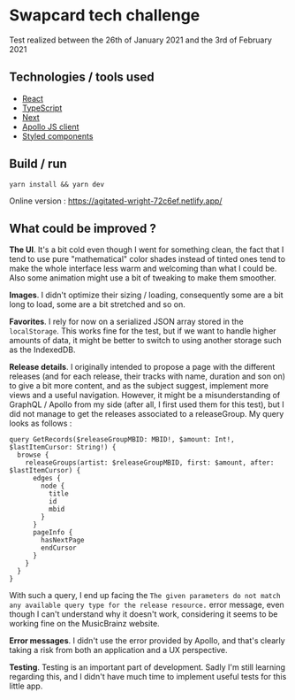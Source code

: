 # Swapcard tech challenge
Test realized between the 26th of January 2021 and the 3rd of February 2021


## Technologies / tools used

- [React](https://www.npmjs.com/package/react)
- [TypeScript](https://www.npmjs.com/package/typescript)
- [Next](https://www.npmjs.com/package/next)
- [Apollo JS client](https://www.npmjs.com/package/@apollo/client)
- [Styled components](https://www.npmjs.com/package/styled-components)


## Build / run

`yarn install && yarn dev`

Online version : https://agitated-wright-72c6ef.netlify.app/


## What could be improved ?

**The UI**. It's a bit cold even though I went for something clean, the fact that I tend to use pure "mathematical" color shades instead of tinted ones tend to make the whole interface less warm and welcoming than what I could be. Also some animation might use a bit of tweaking to make them smoother.

**Images**. I didn't optimize their sizing / loading, consequently some are a bit long to load, some are a bit stretched and so on.

**Favorites**. I rely for now on a serialized JSON array stored in the `localStorage`. This works fine for the test, but if we want to handle higher amounts of data, it might be better to switch to using another storage such as the IndexedDB. 

**Release details**. I originally intended to propose a page with the different releases (and for each release, their tracks with name, duration and son on) to give a bit more content, and as the subject suggest, implement more views and a useful navigation. However, it might be a misunderstanding of GraphQL / Apollo from my side (after all, I first used them for this test), but I did not manage to get the releases associated to a releaseGroup. My query looks as follows : 
```
query GetRecords($releaseGroupMBID: MBID!, $amount: Int!, $lastItemCursor: String!) {
  browse {
    releaseGroups(artist: $releaseGroupMBID, first: $amount, after: $lastItemCursor) {
      edges {
        node {
          title
          id
          mbid
        }
      }
      pageInfo {
        hasNextPage
        endCursor
      }
    }
  }
}
```
With such a query, I end up facing the `The given parameters do not match any available query type for the release resource.` error message, even though I can't understand why it doesn't work, considering it seems to be working fine on the MusicBrainz website.

**Error messages**. I didn't use the error provided by Apollo, and that's clearly taking a risk from both an application and a UX perspective.

**Testing**. Testing is an important part of development. Sadly I'm still learning regarding this, and I didn't have much time to implement useful tests for this little app.